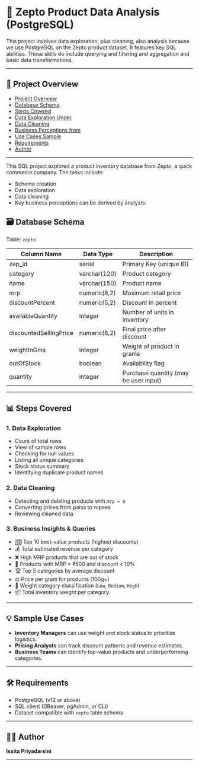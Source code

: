 # 🛒 Zepto Product Data Analysis (PostgreSQL)


This project involves data exploration, plus cleaning, also analysis because we use PostgreSQL on the Zepto product dataset. It features key SQL abilities. Those skills do include querying and filtering and aggregation and basic data transformations.

---
## 📌 Project Overview  
- [Project Overview](#project-overview)
- [Database Schema](#database-schema)
- [Steps Covered](#steps-covered)
- [Data Exploration Under](#1-data-exploration)
- [Data Cleaning](#2-data-cleaning)
- [Business Perceptions from](#3-business-perceptions---queries)
- [Use Cases Sample](#sample-use-cases)
- [Requirements](#requirements)
- [Author](#author)

---

This SQL project explored a product inventory database from Zepto, a quick commerce company. The tasks include:
- Schema creation
- Data exploration
- Data cleaning
- Key business perceptions can be derived by analysts.

## 🗃️ Database Schema

Table: `zepto`

| Column Name            | Data Type     | Description                       |
|------------------------|---------------|-----------------------------------|
| zep_id                 | serial        | Primary Key (unique ID)          |
| category               | varchar(120)  | Product category                 |
| name                   | varchar(150)  | Product name                     |
| mrp                    | numeric(8,2)  | Maximum retail price             |
| discountPercent        | numeric(5,2)  | Discount in percent              |
| availableQuantity      | integer       | Number of units in inventory     |
| discountedSellingPrice | numeric(8,2)  | Final price after discount       |
| weightInGms            | integer       | Weight of product in grams       |
| outOfStock             | boolean       | Availability flag                |
| quantity               | integer       | Purchase quantity (may be user input)|

---

## 📊 Steps Covered

### 1. Data Exploration

- Count of total rows
- View of sample rows
- Checking for null values
- Listing all unique categories
- Stock status summary
- Identifying duplicate product names

### 2. Data Cleaning

- Detecting and deleting products with `mrp = 0`
- Converting prices from paisa to rupees
- Reviewing cleaned data

### 3. Business Insights & Queries

- 🔟 Top 10 best-value products (highest discounts)
- 💰 Total estimated revenue per category
- ❌ High MRP products that are out of stock
- 🎯 Products with MRP > ₹500 and discount < 10%
- 🏆 Top 5 categories by average discount
- ⚖️ Price per gram for products (100g+)
- 🧱 Weight category classification (`Low`, `Medium`, `High`)
- 📦 Total inventory weight per category

---
## 💡 Sample Use Cases

- **Inventory Managers** can use weight and stock status to prioritize logistics.
- **Pricing Analysts** can track discount patterns and revenue estimates.
- **Business Teams** can identify top-value products and underperforming categories.

---

## 🛠 Requirements

- PostgreSQL (v12 or above)
- SQL client (DBeaver, pgAdmin, or CLI)
- Dataset compatible with `zepto` table schema

---

## 👩‍💻 Author

**Issita Priyadarsini**

---
